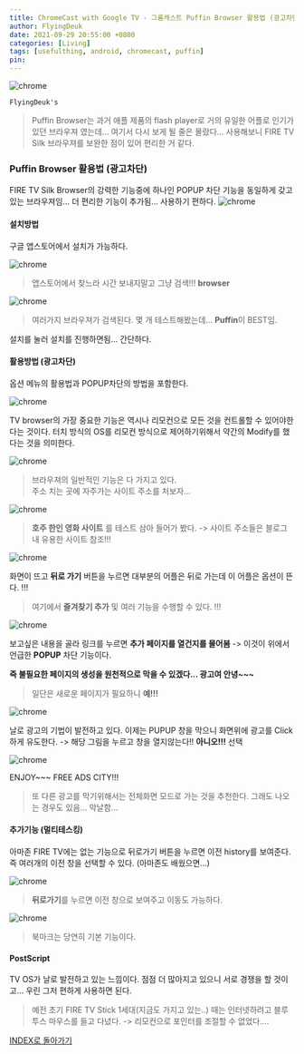 ```yaml
---
title: ChromeCast with Google TV - 그롬캐스트 Puffin Browser 활용법 (광고차단)
author: FlyingDeuk
date: 2021-09-29 20:55:00 +0800
categories: [Living]
tags: [usefulthing, android, chromecast, puffin]
pin:
---
```


![chrome](/img/living/chromecast/chromecast0.jpg)


`FlyingDeuk's`
>Puffin Browser는 과거 애플 제품의 flash player로 거의 유일한 어플로 인기가 있던 브라우져 였는데... 여기서 다시 보게 될 줄은 몰랐다... 사용해보니 FIRE TV Silk 브라우져를 보완한 점이 있어 편리한 거 같다.


### Puffin Browser 활용법 (광고차단)
FIRE TV Silk Browser의 강력한 기능중에 하나인 POPUP 차단 기능을 동일하게 갖고 있는 브라우져임... 더 편리한 기능이 추가됨... 사용하기 편하다.
![chrome](/img/living/chromecast/chromecast2.jpg)

#### 설치방법
구글 앱스토어에서 설치가 가능하다.

![chrome](/img/living/chromecast/chromecast3.jpg)
> 앱스토어에서 찾느라 시간 보내지말고 그냥 검색!!! **browser**

![chrome](/img/living/chromecast/chromecast4.jpg)
>여러가지 브라우져가 검색된다. 몇 개 테스트해봤는데... **Puffin**이 BEST임.

설치를 눌러 설치를 진행하면됨... 간단하다.

#### 활용방법 (광고차단)
옵션 메뉴의 활용법과 POPUP차단의 방법을 포함한다.

![chrome](/img/living/chromecast/chromecast5.jpg)

TV browser의 가장 중요한 기능은 역시나 리모컨으로 모든 것을 컨트롤할 수 있어야한다는 것이다. 터치 방식의 OS를 리모컨 방식으로 제어하기위해서 약간의 Modify를 했다는 것을 의미한다.


![chrome](/img/living/chromecast/chromecast6.jpg)
>브라우져의 일반적인 기능은 다 가지고 있다. <br>
주소 치는 곳에 자주가는 사이트 주소를 처보자...

![chrome](/img/living/chromecast/chromecast7.jpg)
> **호주 한인 영화 사이트** 를 테스트 삼아 들어가 봤다. -> 사이트 주소들은 블로그내 유용한 사이트 참조!!!

![chrome](/img/living/chromecast/chromecast8.jpg)

화면이 뜨고 **뒤로 가기** 버튼을 누르면 대부분의 어플은 뒤로 가는데 이 어플은 옵션이 뜬다. !!!<br>
>여기에서 **즐겨찾기 추가** 및 여러 기능을 수행할 수 있다. !!!

![chrome](/img/living/chromecast/chromecast9.jpg)

보고싶은 내용을 골라 링크를 누르면 **추가 페이지를 열건지를 물어봄** -> 이것이 위에서 언급한 **POPUP** 차단 기능이다.

**즉 불필요한 페이지의 생성을 원천적으로 막을 수 있겠다... 광고여 안녕~~~**
>일단은 새로운 페이지가 필요하니 **예!!!**

![chrome](/img/living/chromecast/chromecast10.jpg)

날로 광고의 기법이 발전하고 있다. 이제는 PUPUP 창을 막으니 화면위에 광고를 Click하게 유도한다. -> 해당 그림을 누르고 창을 열지않는다!! **아니오!!!** 선택

![chrome](/img/living/chromecast/chromecast11.jpg)

ENJOY~~~ FREE ADS CITY!!!
>또 다른 광고를 막기위해서는 전체화면 모드로 가는 것을 추천한다. 그래도 나오는 경우도 있음... 악날함...

#### 추가기능 (멀티테스킹)
아마존 FIRE TV에는 없는 기능으로 뒤로가기 버튼을 누르면 이전 history를 보여준다. 즉 여러개의 이전 창을 선택할 수 있다. (아마존도 배웠으면...)

![chrome](/img/living/chromecast/chromecast12.jpg)
>**뒤로가기**를 누르면 이전 창으로 보여주고 이동도 가능하다.

![chrome](/img/living/chromecast/chromecast13.jpg)
>북마크는 당연히 기본 기능이다.

#### PostScript
TV OS가 날로 발전하고 있는 느낌이다. 점점 더 많아지고 있으니 서로 경쟁을 할 것이고... 우린 그저 편하게 사용하면 된다.
>예전 초기 FIRE TV Stick 1세대(지금도 가지고 있는..) 때는 인터넷하려고 블루투스 마우스를 들고 다녔다. -> 리모컨으로 포인터를 조절할 수 없었다....

[INDEX로 돌아가기](/posts/ChromeCast/)
